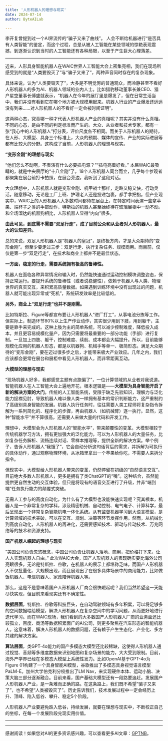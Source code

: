 ```yaml
---
title: '人形机器人的理想与现实'
date: 2024-07-14
author: ByteAILab

---
```


李开复曾提到过一个AI界流传的“骗子又来了曲线”。 人会不断给机器进行“是否具有人类智能”的鉴定，而这个过程，总是从被人工智能在某些领域的惊艳表现震撼，到逐渐认识到当时的人工智能还有各种局限，以至于产生巨大心理落差。

---
近来，人形具身智能机器人在WAIC世界人工智能大会上密集亮相，我们在现场所感受到的就是“人类要毁灭了”与“骗子又来了”，两种声音同时存在的复杂现象。

具体来说，认为“人类要毁灭了”，大多是不明觉厉的普通观众，而冷静甚至不看好人形机器人的多为AI、机器人领域的业内人士。比如猎豹移动董事长兼CEO、猎户星空董事长傅盛就表示，“机器人在今年的展厅里是爆发了，但在日常生活当中，我们并没有看到它在哪个地方被大规模用起来。机器人行业的产业爆发还远远没有到来……对人形机器人的不看好一定会被时间证明”。

这两种心态，究竟哪一种才代表人形机器人产业的真相呢？其实并没有什么真相。不同的心态，是由不同的判定标准而产生的。大众、从业者和技术专家，都有一张“我心中的人形机器人”打分表，评价尺度各不相同。而关于人形机器人的期待，在人形、大模型、具身三个标准上，大众的预期、媒体的宣传、产业的实际进展等都有比较大的分野。这构成了当前，人形机器人的理想与现实。

**“变形金刚”的理想与现实**

“他们怎么不动啊，不表演有什么必要插电源？”“插电亮着好看。” 本届WAIC最吸睛的，就是中央展厅的“十八金刚”了。18个人形机器人同台而立，几乎每个参观者都聚集在展台前打卡拍照，在展台旁边，我听到了这段对话。

大众理想中，人形机器人就是变形金刚、机甲战士那样，走路又稳又快，行动灵活，随意移动，无论是工厂上班、护理老人还是投递包裹，都手拿把掐。但产业现实中，WAIC上的人形机器人大多数时间都待在展台上，在特定时间表演一些拿苹果、端杯子之类的手部动作，特斯拉的机器人甚至始终待在玻璃展柜中一动不动。和全场溜达的机器狗相比，人形机器人显得“内向”很多。

**由此可见，到底需不需要“双足行走”，成了目前公众和从业者对人形机器人，最大的认知差异。**

总的来说，双足人形机器人是“机器人的皇冠”，是终极方向，才是大众期待的“变形金刚”。但至少要走过三步：双足行走、执行复杂任务、规模商用。而目前，仅仅是第一步“双足行走”，在技术和商业上都并不是最佳状态。

**一方面，稳定的行走，需要系统拥有极高的鲁棒性。**

机器人在面临各种异常情况和输入时，仍然能快速通过运动控制模块调整姿态，保持正常运行。要提升系统的鲁棒性（或者说稳健性），依赖于机器人与人类、物理世界的真实交互，来积累高质量数据。如果遇到训练环境中没有出现过的问题，机器人就可能出现异常或“死机”，系统研发效率是比较低的。

**另外，商业上“双足行走”也并不是刚需。**

比如特斯拉、Figure等都宣布要让人形机器人“进厂打工”，从事电池分拣等工作。但实际上，制造环节80%以上生产作业动作，其实很少用到下肢，用到躯干，主要是靠手来完成的。这种上肢为主的简单系统，可以减少控制难度，降低投入成本，并且更容易规模化量产，因为只需要将最重要的一部分功能（手部）进行复制。一旦加上四肢、躯干，控制难度、续航、成本都会大幅提升。所以，目前能够规模化应用的机器人形态，都是以机器狗、机械手等单一、极简形态。满足大众期待的“变形金刚”，要在迈过很多步之后，才能带来极大产业效应。几年之内，我们应该都会更常在展台和展柜中看见人形机器人，而非零距离互动。

**大模型的理想与现实**

“现场机器人好多，我都感觉主题有点跑偏了”，一位计算领域的从业者对我说道。智能机器人在人工智能大会上遍地开花，根本逻辑是——**大模型为具身智能开启了新的解决方案的大门**。传统的人工智能系统，受限于缺乏先验知识，理解力与泛化能力捉襟见肘，导致机器人难以像人类一样拥有基本的常识判断能力，这严重制约了高级别具身智能的发展。机器人执行任务时，往往需要人类工程师将复杂指令拆解为一系列简化的、程序化的步骤，再由机器人（如机械臂）逐一执行。显然，这种“智能水平”并不算很高，还需要人来做大量的代码和开发工作。

理想中，大模型会为人形机器人的“智能水平”，带来颠覆性的变革。大模型相较于传统机器学习方法，拥有更加强大的泛化能力，可以为人形机器人的大量任务，比如复杂任务解析、流畅连续对话、零样本推理等，提供全新的解决方案。举个例子，告诉人形机器人“我饿了”，它会自动分析这句话背后的需求，并拆解为可执行的具体动作，通过观察物理环境，从冰箱里拿出一个苹果给你吃，不需要人来拆分指令。

但现实中，大模型给人形机器人带来的变革，仍然停留在初级的“自然语言交互”。目前绝大多数人形机器人，更多是拥有了类ChatGPT的“嘴”。这种结合，虽然能提供更自然生动的交互体验，但只是将现有的语音交互进行了升级，并非“端到端”任务执行能力的颠覆式突破。

无需人工参与的高度自动化，为什么有了大模型也没能快速实现呢？究其根本，机器人是一个非常复杂的学科，涉及精密机械、自动控制、电气电子、计算科学，最后呈现出一个非常复杂智能机电一体化系统。从有监督机器学习到大语言模型，是计算领域的技术突破，可以在交互、规划、决策等环节发挥作用。然而，从机械化到高度自动化，人形机器人的再进化，还需要感知技术、驱动与传动技术、万兆网络等的技术和资源支持。

**国产机器人崛起的理想与现实**

“美国公司负责忽悠概念，中国公司负责让机器人落地、商用，把价格打下来，让人人实现机器人自由。” 此次WAIC大会，国产人形机器人的表现确实要比海外公司亮眼很多。无论是特斯拉、谷歌，在机器人的展示上都堪称乏味。而国产人形机器人不仅批量化、大规模出现，而且展现出了在很多具体场景中的商用能力，比如做饭机器人、电信机器人、家政陪伴机器人等。

那么，这是不是意味着国产人形机器人厂商会很快崛起呢？我们当然希望这一天能尽快实现，但目前来看现实还有不确定性。

**数据层面**，特斯拉、谷歌等科技巨头，在自动驾驶领域有多年积累，可以将足够多的空间数据喂给模型，解决人形机器人在复杂空间中的学习问题，从而更好地进行迭代学习。而在WAIC现场，我们看到的大多数国产人形机器人厂商的业务面还比较孤立，百度、商汤等数据积累面广的AI公司，则更多聚焦在汽车形态的智能机器人。这意味着，解决人形机器人的数据问题，还有赖于产生生态化、产业化、多方共建的解决方案。

**算法层面**，类GPT-4o能力的国产多模态大模型还比较稀缺，这使得人形机器人通过视觉、音频等多维度数据来识别地图和复杂场景的能力，大大受到限制。目前，海外产学界已经在多模态大模型上系统性发力。比如OpenAI基于GPT-4o为Figure 01构建了一个具身智能AI模型，谷歌推出了多模态具身视觉语言模型PaLM-E。加州大学伯克利分校推出了LM Nav，来实现硬件本体、运动小脑、决策大脑三部分逐渐融合。目前来看，国产基础大模型还有一段路要追赶。发展国产人形机器人产业，是一条难而正确的路。在这条路上，我们既不希望“骗子又来了”，也不希望“人类被毁灭了”。历史告诉我们，技术发展过程中一定会经历上升、顶峰、陷入低谷、攀升、稳定5个阶段。

人形机器人产业要避免跌入低谷，持续发展，就要在理想与现实中，不断校正自己的坐标，在每一个发展阶段兑现实用价值。

---
---
感谢阅读！如果您对AI的更多资讯感兴趣，可以查看更多AI文章：[GPTNB](https://gptnb.com)。